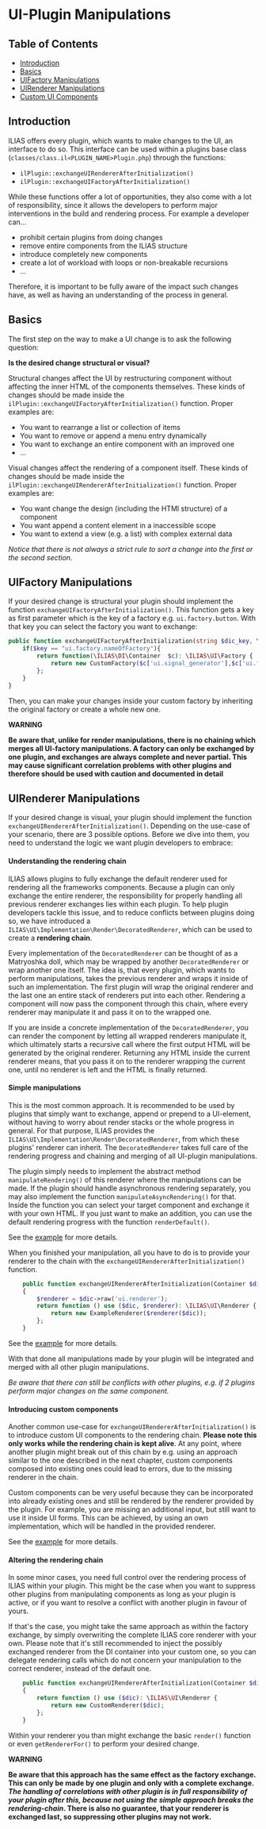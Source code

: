 # UI-Plugin Manipulations

## Table of Contents

* [Introduction](#basics)
* [Basics](#basics)
* [UIFactory Manipulations](#uifactory-manipulations)
* [UIRenderer Manipulations](#uirenderer-manipulations)
* [Custom UI Components](#custom-ui-components)

## Introduction

ILIAS offers every plugin, which wants to make changes to the UI, an interface to do so.
This interface can be used within a plugins base class (`classes/class.il<PLUGIN_NAME>Plugin.php`) through the
functions:

- `ilPlugin::exchangeUIRendererAfterInitialization()`
- `ilPlugin::exchangeUIFactoryAfterInitialization()`

While these functions offer a lot of opportunities, they also come with a lot of responsibility, since it allows the
developers to perform major interventions in the build and rendering process. For example a developer can...

- prohibit certain plugins from doing changes
- remove entire components from the ILIAS structure
- introduce completely new components
- create a lot of workload with loops or non-breakable recursions
- ...

Therefore, it is important to be fully aware of the impact such changes have, as well as having an understanding of the
process in general.

## Basics

The first step on the way to make a UI change is to ask the following question:

**Is the desired change structural or visual?**

Structural changes affect the UI by restructuring component without affecting the inner HTML of the components
themselves. These kinds of changes should be made inside the `ilPlugin::exchangeUIFactoryAfterInitialization()`
function. Proper examples are:

- You want to rearrange a list or collection of items
- You want to remove or append a menu entry dynamically
- You want to exchange an entire component with an improved one
- ...

Visual changes affect the rendering of a component itself.
These kinds of changes should be made inside the `ilPlugin::exchangeUIRendererAfterInitialization()` function. Proper
examples are:

- You want change the design (including the HTMl structure) of a component
- You want append a content element in a inaccessible scope
- You want to extend a view (e.g. a list) with complex external data

*Notice that there is not always a strict rule to sort a change into the first or the second section.*

## UIFactory Manipulations

If your desired change is structural your plugin should implement the function `exchangeUIFactoryAfterInitialization()`.
This function gets a key as first parameter which is the key of a factory e.g. `ui.factory.button`. With that key you
can select the factory you want to exchange:

```php
public function exchangeUIFactoryAfterInitialization(string $dic_key, \ILIAS\DI\Container $dic) : Closure
    if($key == "ui.factory.nameOfFactory"){
        return function(\ILIAS\DI\Container  $c): \ILIAS\UI\Factory {
            return new CustomFactory($c['ui.signal_generator'],$c['ui.factory.maincontrols.slate']);
        };
    }
}
```

Then, you can make your changes inside your custom factory by inheriting the original factory or create a whole new one.

**WARNING**

**Be aware that, unlike for render manipulations, there is no chaining which merges all UI-factory manipulations.
A factory can only be exchanged by one plugin, and exchanges are always complete and never partial.
This may cause significant correlation problems with other plugins and therefore should be used with caution and
documented in detail**

## UIRenderer Manipulations

If your desired change is visual, your plugin should implement the function `exchangeUIRendererAfterInitialization()`.
Depending on the use-case of your scenario, there are 3 possible options. Before we dive into them, you need to
understand the logic we want plugin developers to embrace:

#### Understanding the rendering chain

ILIAS allows plugins to fully exchange the default renderer used for rendering all the frameworks components. Because a
plugin can only exchange the entire renderer, the responsibility for properly handling all previous renderer exchanges
lies within each plugin. To help plugin developers tackle this issue, and to reduce conflicts between plugins doing so,
we have introduced a `ILIAS\UI\Implementation\Render\DecoratedRenderer`, which can be used to create a
**rendering chain**.

Every implementation of the `DecoratedRenderer` can be thought of as a Matryoshka doll, which may be wrapped by another
`DecoratedRenderer` or wrap another one itself. The idea is, that every plugin, which wants to perform manipulations,
takes the previous renderer and wraps it inside of such an implementation. The first plugin will wrap the original
renderer and the last one an entire stack of renderers put into each other. Rendering a component will now pass the
component through this chain, where every renderer may manipulate it and pass it on to the wrapped one.

If you are inside a concrete implementation of the `DecoratedRenderer`, you can render the component by letting all
wrapped renderers manipulate it, which ultimately starts a recursive call where the first output HTML will be generated
by the original renderer. Returning any HTML inside the current renderer means, that you pass it on to the renderer
wrapping the current one, until no renderer is left and the HTML is finally returned.

#### Simple manipulations

This is the most common approach. It is recommended to be used by plugins that simply want to exchange, append or
prepend to a UI-element, without having to worry about render stacks or the whole progress in general. For that purpose,
ILIAS provides the `ILIAS\UI\Implementation\Render\DecoratedRenderer`, from which these plugins' renderer can inherit.
The `DecoratedRenderer` takes full care of the rendering progress and chaining and merging of all UI-plugin
manipulations.

The plugin simply needs to implement the abstract method `manipulateRendering()` of this renderer where the
manipulations can be made. If the plugin should handle asynchronous rendering separately, you may also implement
the function `manipulateAsyncRendering()` for that. Inside the function you can select your target component and
exchange it with your own HTML. If you just want to make an addition, you can use the default rendering progress with
the function `renderDefault()`.

See the [example](code-examples/ui-exchange/rendering-manipulations/ExampleRenderer.php) for more details.

When you finished your manipulation, all you have to do is to provide your renderer to the chain with
the `exchangeUIRendererAfterInitialization()` function.

```php
    public function exchangeUIRendererAfterInitialization(Container $dic): Closure
    {
        $renderer = $dic->raw('ui.renderer');
        return function () use ($dic, $renderer): \ILIAS\UI\Renderer {
            return new ExampleRenderer($renderer($dic));
        };
    }
```

See the [example](code-examples/ui-exchange/rendering-manipulations/ExamplePlugin.php) for more details.

With that done all manipulations made by your plugin will be integrated and merged with all other plugin manipulations.

*Be aware that there can still be conflicts with other plugins, e.g. if 2 plugins perform major changes on the same
component.*

#### Introducing custom components

Another common use-case for `exchangeUIRendererAfterInitialization()` is to introduce custom UI components to the
rendering chain. **Please note this only works while the rendering chain is kept alive**. At any point, where another
plugin might break out of this chain by e.g. using an approach similar to the one described in the next chapter,
custom components composed into existing ones could lead to errors, due to the missing renderer in the chain.

Custom components can be very useful because they can be incorporated into already existing ones and still be rendered
by the renderer provided by the plugin. For example, you are missing an additional input, but still want to use it
inside UI forms. This can be achieved, by using an own implementation, which will be handled in the provided renderer.

See the [example](code-examples/ui-exchange/custom-components) for more details.

#### Altering the rendering chain

In some minor cases, you need full control over the rendering process of ILIAS within your plugin. This might be the
case when you want to suppress other plugins from manipulating components as long as your plugin is active, or if you
want to resolve a conflict with another plugin in favour of yours.

If that's the case, you might take the same approach as within the factory exchange, by simply overwriting the complete
ILIAS core renderer with your own. Please note that it's still recommended to inject the possibly exchanged renderer
from the DI container into your custom one, so you can delegate rendering calls which do not concern your manipulation
to the correct renderer, instead of the default one.

```php
    public function exchangeUIRendererAfterInitialization(Container $dic): Closure
    {
        return function () use ($dic): \ILIAS\UI\Renderer {
            return new CustomRenderer($dic);
        };
    }
```

Within your renderer you than might exchange the basic `render()` function or even `getRendererFor()` to perform your
desired change.

**WARNING**

**Be aware that this approach has the same effect as the factory exchange. This can only be made by one plugin and only
with a complete exchange. _The handling of correlations with other plugin is in full responsibility of your plugin
after this, because not using the simple approach breaks the rendering-chain_. There is also no guarantee, that your
renderer is exchanged last, so suppressing other plugins may not work.**
